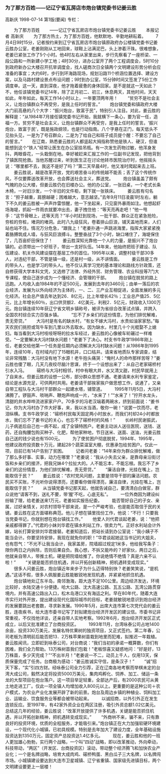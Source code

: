 ### 为了那方百姓——记辽宁省瓦房店市炮台镇党委书记姜云胜
高新庆
1998-07-14
第1版(要闻)
专栏：

　　为了那方百姓
　　——记辽宁省瓦房店市炮台镇党委书记姜云胜
　　本报记者  高新庆
　　为了那方热土，为了那方百姓，他默默地、辛勤地耕耘着。
　　7月4日9时15分，记者按约来到辽宁省瓦房店市炮台镇原政府办公楼镇党委书记姜云胜办公室，老姜刚刚从工地回来，球鞋上沾满泥巴，头上渗着汗珠。很难想象，老姜已紧张工作了5个小时。他4时左右从家里出来，步行先察看了一座桥梁、一段公路和一所新建小学工地；4时30分，进办公室开了两个工程调度会，5时10分到政府新办公大楼召开抗旱调度会，找人磋商次日全镇两个文明建设形势分析会应准备的事宜；大约6时，步行到环海路现场，规划沿路11个桥涵位置选择、建设方案，以及马路村建设景点布设问题；9时到办公室，15分钟时间又签发了5份工作调度单。这一天，直到深夜，他才拖着疲惫的身体回家。是不是就这一天如此？不，他任该镇党委书记14年，除了正月初二、初三，休息两天，其他时间，天天如此，年年如此，每天工作14小时以上，一年要顶两年用！
　　“贫穷不是社会主义，让炮台镇群众不再受穷，是我上任时的誓言。”
　　炮台镇党委和镇政府大楼大门前高悬的八个大字：“振兴炮台，致富于民”，特别引人注目。对此，姜云胜的解释是：“从1984年7月接任镇党委书记开始，我就横下一条心，要为官一任，造福一方。贫穷不是社会主义，让炮台镇群众不再受穷，是我上任时的誓言。‘振兴炮台，致富于民’，既是施政纲领，也是行动指南。八个字悬在正门，每天低头不见抬头见，一是为了号召群众，二是为了给自己和班子成员提个醒：不要忘了自己的誓言。”
　　在辽南，熟悉姜云胜的人都竖起大拇指称赞他是铁人、硬汉，但谁能想到这个“铁人”经常让医生在办公室挂吊瓶。有一次发生药物过敏，他浑身发抖，两眼昏花，一头栽倒在地。幸好被赶来汇报工作的一位副书记发现，把他背到了镇医院抢救。当他苏醒过来，听到医生正在讨论他转市医院治疗时，他摇摇头说：“哪里都不去，我这不是好了吗？”第二天早晨4时，他又准时爬起来去上班。
　　姜云胜说，越是改革开放，党的艰苦奋斗的传统越不能丢；丢了这个传统作风，不仅要葬送改革开放，也会葬送社会主义，葬送党。
　　炮台镇虽盖了颇有气魄的办公大楼，但姜云胜仍在旧楼办公。他的办公室，一张旧桌，一个老式长条木椅，一对旧沙发，一个半旧的文件柜，剩下就一张铁床。
　　姜云胜有句名言：“担子越重，肩膀越硬；困难越大，意志越坚。”去年9月11日凌晨1时左右，躺下不久的姜云胜被一声声炸雷惊醒，他一下坐起来，只见窗外暴雨如注。他想起虾场海堤，抓起一件雨衣就要冲出去，妻子拽住他：“等天亮再走吧！”他一甩手：“这节骨眼上，还等天亮？”半小时赶到现场，一批干部、群众正在紧急抢险，夯桩的夯桩，堵洞的堵洞。此时八九级狂风，卷着排山巨浪，铺天盖地而来，人们站也站不住。情况万分危急，“跟我上！”老姜扑通一声跳进海里，指挥大家紧紧挽着胳膊筑成人墙，与狂风巨浪搏斗。整整奋战了3个小时，缺口堵住了，海堤保住了，几百亩虾田保住了！
　　姜云胜深知光靠他一个人的力量，是振兴不了炮台镇的。必须带出一个好班子，带出一支好队伍。14年来，他始终把班子建设、队伍建设、机关作风建设摆在基层工作的首位。1995年以来，调整村级干部30多人，对违纪干部，不管是镇一级，还是村一级，从不讲情面。
　　姜云胜是工作的带头人，也是学习的带头人。他不仅认真学习党的基本理论和路线方针政策，还自修获得大学本科文凭，又选修了法律、外经外贸、财务管理、农业科技等7门大专课程，使自己逐步成为一个懂经济、会管理的干部。
　　炮台镇在脱贫的路上迅跑。人均收入由1984年的不足500元，发展到去年的3460元；由单一落后的农业经济，发展为以外向经济为主体的，一、二、三产业互相促进，全面发展的多元化经济。社会总产值去年达到26．8亿元，比上年增长42％；工业总产值25．5亿元，比上年增长60％，出口供货额2．4亿美元，利税2．5亿元，财政收入1300万元。炮台镇连续10年获辽宁省文明乡镇称号，被评为省综合改革试点镇，并跨入全国农村综合实力百强乡镇。
　　“忘不了乡亲们的这份情意，为他们排忧解难，责无旁贷。”
　　大冯村是有名的缺水村，“有女不嫁大冯村，水贵如油家家愁。”每天农民们挑担或驾牛车到几里以外去取水。因为缺水，村里几十个光棍娶不上媳妇。每当看到大冯村吱吱呀呀的拉水车经过，姜云胜的心像被车轮碾过一样难受。“一定要解决大冯村缺水问题！”老姜下了决心。村支书牛政学1986年刚上任，老姜交给他第一个任务是任期内必须解决大冯村缺水问题！从1986年到1995年，连续10年，在村域内打了15眼机井，口口枯井。请来省地质队专家调查，结论非常残酷：大冯村没有地下水源！老牛抱头痛哭：“俺村人的命咋那样苦呀？”姜云胜也傻了眼，几天几夜绞尽脑汁思谋，终于一个设想出来了：从自己老家磙桥村引水入冯。
　　磙桥与大冯村相邻，村中有眼大井，水又清又甜，村民早就用上了自来水。但姜云胜的设想一公布，部分群众思想不通。老姜请来水利专家鉴定，结论是水源充足，可供两村共用。老姜请干部挨家挨户做思想工作，说通了，又亲自带工程队与大冯村干部群众一起建水塔，铺管道。
　　1995年11月5日，大冯村沸腾了。锣鼓声、唢呐声、鞭炮声响成一片，“水来了！”“水来了！”拧开水龙头，清甜的井水哗哗流进家家户户。70多岁的冯老汉端着两碗水，挤到前面说：“姜书记，你为大冯村办了件大好事，来，我以水当酒，敬你一碗！”说罢一饮而尽，老泪纵横。支书牛政学说：“磙桥村民每天固定两小时放水，而我们村却24小时都放水，我们忘不了姜书记的关心，也忘不了磙桥村的风格！”
　　长岭村民谢振武，儿子病逝后自己也一病不起，成了全镇特困户。老姜主动派人送往医院，送钱、送药，还自掏腰包购买种子、化肥，帮他家种地，节日送米、送面、送油，光姜云胜自己送的钱少说也有1500元。
　　为了使贫困户彻底脱贫，1994年、1995年，他建议政府投资数十万元，建起28个蔬菜温室大棚，优惠承包给贫困户。仅此一项，目前已有14户告别了贫困。
　　记者问老姜：“14年来你为群众排忧解难，做了那么多好事、实事，动力在哪里？”老姜说：“我从小失去父亲，是靠母亲沿街讨饭和乡亲们的接济，把我兄妹4个拉扯大的。人不能忘本，不能忘根。我忘不了乡亲们的这份情意，为他们排忧解难，责无旁贷。”
　　“廉洁自律，光挂在嘴上，岂能取信于民？”
　　姜云胜说：“农村党风问题，主要是领导干部的廉洁问题。农民买不买账，不光听你说得漂亮，还要看你做得漂亮，廉洁自律，光挂在嘴上，岂能取信于民？”
　　从当镇党委书记那天起，他就告诫自己，要清清白白做官，群众说他“请客不到，送礼不要，带‘腥’不吃，心底无私”。
　　一位外商因为建设纠纷输了理，给老姜送来1万元，老姜如实报告纪委。
　　能否管好自己的子女、亲属，过好亲情关，对农村领导干部来说，是一个严峻考验，也是能否取信于民的关键。姜云胜在这方面堪称典范。他儿子想在镇里找份工作，他说：“不行！只要我当党委书记，你就别想在炮台镇找工作。”
　　他爱人刘代君谈起老姜，说：“他把亲戚都得罪了。”代君的小妹刘华君在镇水利站工作，很卖力气，正好水利站会计外嫁，站长打算安排刘华君接替。老姜知道后，把站长请到办公室说：“我小姨子不能当会计。你要坚持安排，我现在就免你的职！”华君谈起她这当书记的大姐夫，也有怨气：“不光不让我当会计，我家盖房，院墙超过规定1米多，他给我写条子：限你两日之内拆除，否则后果自负。我心想，不拆又能咋的？好家伙，两日之后，他就亲自带人，带推土机，硬是把院墙给推了。你说绝情不绝情？真是六亲不认啦！”
　　“关键是能否抓住机遇，并以开拓创新精神，把机遇转变成现实。”
　　很多人问姜云胜，炮台镇近年来步子为什么迈得特别快？老姜笑笑说，“是机遇。”这话不假，很多人佩服姜云胜能敏锐地发现机遇，并紧紧地抓住机遇。
　　炮台镇地处辽东半岛，南邻渤海，距大连不足100公里。周边经济发达，环境比较好，水陆交通十分便捷。哈大公路、沈大高速公路、瓦五公路、瓦湾公路贯穿境内，并有高速公路出入口，松木岛港口又有海运之利。早在80年代，随着大连市实行对外开放，提出建设现代化国际城市的目标，老姜就敏锐地意识到炮台经济的发展要跳出老套数，寻求新发展。1990年5月，出席大连市第七次党代会的姜云胜，连夜疾书，给大连市委书记写了封拟建炮台经济开发区的建议信。市委书记非常重视，不仅找他详谈，还亲自带人实地考察。1992年6月，炮台经济开发区正式成立，以后又批准建立了台商投资区。
　　1993年11月，台湾咏泰公司占地1400余亩，投资330万美元，发展名特优果树的独资项目，又正式签约。第二年春，公司老板为清明前后能否把13．2万株苹果树苗栽到地里而犯难，拟推迟一年栽植。姜云胜闻讯，立即赶到咏泰公司，对台商说：“我们当初的承诺一概算数，你们有困难，我们全力帮助。13万株树苗我们包栽！”老板惊喜又疑惑地问：“好是好，13万株苗，多少天完成？”“不出半月！”老姜说一不二，动员上千人，仅用13天，保质保量完成了任务。台商极为感动：“姜云胜诚实守信，是条汉子！”
　　“诚”招天下客，“实”引四方财。经咏泰公司全力引荐，正在辽南各地考察而举棋未定的台湾大成公司，毅然决定将投资5000万美元，集肉鸡孵化、饲养、加工、储运一条龙的大型项目在炮台落户。这一项目举足轻重，全部达产后，有2000农民可从黄土地走进工厂。仅此一项全镇人均增加收入800元以上。更重要的是这种公司＋农户模式，为农业产业化发展开辟了新的前景。炮台及周边乡镇的种植业、饲料加工业、运输业、饮食服务业等都会被带动起来。
　　以诚招商，以外引外正在发生连锁反应。至1997年，有42家外资企业在两区注册，吸引外资总额1.02亿美元。总结这几年的经验，姜云胜说：“改革开放提供了许多机遇，关键是能否抓住机遇，并以开拓创新精神，把机遇转变成现实。”
　　“外商哄不来，骗不来，只有靠良好的投资环境，优质的全程服务，才能吸引来。”炮台镇正在大力加强软硬环境建设，一个现代化小城镇，已初具规模。特别是去年加大了建设力度，全年基础设施投资达到1350万元，固定资产总投资达1.4亿多元。
　　现在，姜云胜和他的一班人更加雄心勃勃，实行两个战略，一个叫“四动”战略，即以改革推动，外向牵动，科技带动，“两区”（开发区、台商投资区）滚动，带动整个经济腾飞和加快农业产业化；一个是名牌战略，培育大成肉鸡、磙桥鸭蛋、黑白瓜子三大名牌，以名牌闯市场。小城镇建设要达到大连市卫星城镇、辽宁省重镇、国家级先进镇目标，两个文明建设要更上一层楼！
